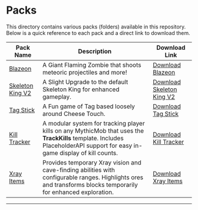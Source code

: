 # Packs

This directory contains various packs (folders) available in this repository. Below is a quick reference to each pack and a direct link to download them.

| Pack Name                                          | Description                                                               | Download Link                                                                                                                       |
|----------------------------------------------------|---------------------------------------------------------------------------|-------------------------------------------------------------------------------------------------------------------------------------|
| [Blazeon](Blazeon) | A Giant Flaming Zombie that shoots meteoric projectiles and more! | [Download Blazeon](https://downgit.github.io/#/home?url=https://github.com/SkyKiller6363/Skys-Mobs/new/main/Packs/Blazeon) |
| [Skeleton King V2](SkeletonKingV2) | A Slight Upgrade to the default Skeleton King for enhanced gameplay. | [Download Skeleton King V2](https://downgit.github.io/#/home?url=https://github.com/SkyKiller6363/Skys-Mobs/tree/main/Packs/SkeletonKingV2) |
| [Tag Stick](Packs/TagStick)           | A Fun game of Tag based loosely around Cheese Touch. | [Download Tag Stick](https://downgit.github.io/#/home?url=https://github.com/SkyKiller6363/Skys-Mobs/tree/main/Packs/TagStick) |
| [Kill Tracker](KillTracker) | A modular system for tracking player kills on any MythicMob that uses the **TrackKills** template. Includes PlaceholderAPI support for easy in-game display of kill counts. | [Download Kill Tracker](https://downgit.github.io/#/home?url=https://github.com/SkyKiller6363/Skys-Mobs/tree/main/Packs/KillTracker) |
| [Xray Items](Xray) | Provides temporary Xray vision and cave-finding abilities with configurable ranges. Highlights ores and transforms blocks temporarily for enhanced exploration. | [Download Xray Items](https://downgit.github.io/#/home?url=https://github.com/SkyKiller6363/Skys-Mobs/tree/main/Packs/Xray) |

---  
